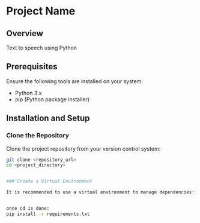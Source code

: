 # Project Name

## Overview
Text to speech using Python 

## Prerequisites
Ensure the following tools are installed on your system:
- Python 3.x
- pip (Python package installer)

## Installation and Setup

### Clone the Repository
Clone the project repository from your version control system:
```bash
git clone <repository_url>
cd <project_directory>


### Create a Virtual Environment

It is recommended to use a virtual environment to manage dependencies:


once cd is done: 
pip install -r requirements.txt
